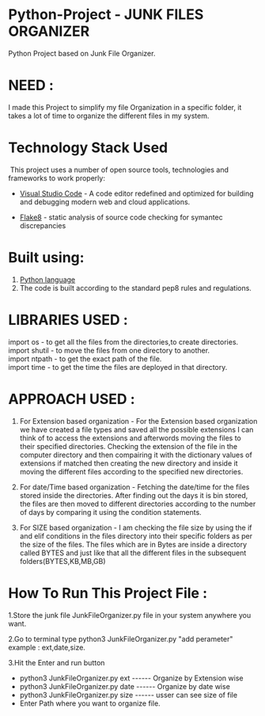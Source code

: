 # Python-Project - JUNK FILES ORGANIZER

Python Project based on Junk File Organizer.

# NEED :

I made this Project to simplify my file Organization in a specific folder, it takes a lot of time to organize the different files in my system.

# Technology Stack Used
​
This project uses a number of open source tools, technologies and frameworks to work properly:
​

- [Visual Studio Code](https://code.visualstudio.com) - A code editor redefined and optimized for building and debugging modern web and cloud applications.

- [Flake8](https://pypi.org/project/flake8) - static analysis of source code checking for symantec discrepancies

# Built using:
1. [Python language](https://www.python.org/)
2. The code is built according to the standard pep8 rules and regulations.

# LIBRARIES USED :

import os - to get all the files from the directories,to create directories.  
import shutil - to move the files from one directory to another.  
import ntpath - to get the exact path of the file.  
import time - to get the time the files are deployed in that directory.  

# APPROACH USED :

1. For Extension based organization - For the Extension based organization we have created a file types and saved all the possible extensions I can think of to access the extensions and afterwords moving the files to their specified directories. Checking the extension of the file in the computer directory and then compairing it with the dictionary values of extensions if matched then creating the new directory and inside it moving the different files according to the specified new directories.

2. For date/Time based organization - Fetching the date/time for the files stored inside the directories. After finding out the days it is bin stored, the files are then moved to different directories according to the number of days by comparing it using the condition statements.

3. For SIZE based organization - I am checking the file size by using the if and elif conditions in the files directory into their specific folders as per the size of the files. The files which are in Bytes are inside a directory called BYTES and just like that all the different files in the subsequent folders(BYTES,KB,MB,GB)

# How To Run This Project File :

1.Store the junk file JunkFileOrganizer.py file in your system anywhere you want.

2.Go to terminal type python3 JunkFileOrganizer.py "add perameter" example : ext,date,size.

3.Hit the Enter and run button

- python3 JunkFileOrganizer.py ext  ------ Organize by Extension wise
- python3 JunkFileOrganizer.py date ------ Organize by date wise
- python3 JunkFileOrganizer.py size ------ usser can see size of file
- Enter Path where you want to organize file.
